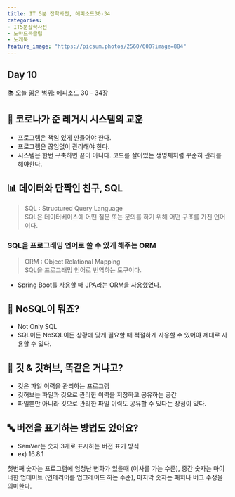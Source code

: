```yaml
---
title: IT 5분 잡학사전, 에피소드30-34
categories:
- IT5분잡학사전
- 노마드북클럽
- 노개북
feature_image: "https://picsum.photos/2560/600?image=884"
---
```

## Day 10
📚 오늘 읽은 범위: 에피소드 30 - 34장

## 🦠 코로나가 준 레거시 시스템의 교훈

- 프로그램은 책임 있게 만들어야 한다.
- 프로그램은 끊임없이 관리해야 한다.
- 시스템은 한번 구축하면 끝이 아니다. 코드를 살아있는 생명체처럼 꾸준히 관리를 해야한다.

## 📊 데이터와 단짝인 친구, SQL

> SQL : Structured Query Language <br>
> SQL은 데이터베이스에 어떤 질문 또는 문의를 하기 위해 어떤 구조를 가진 언어이다.

### SQL을 프로그래밍 언어로 쓸 수 있게 해주는 ORM

> ORM : Object Relational Mapping <br>
> SQL을 프로그래밍 언어로 번역하는 도구이다.

- Spring Boot를 사용할 때 JPA라는 ORM을 사용했었다.

## 📜 NoSQL이 뭐죠?

- Not Only SQL
- SQL이든 NoSQL이든 상황에 맞게 필요할 때 적절하게 사용할 수 있어야 제대로 사용할 수 있다.

## 🏴 깃 & 깃허브, 똑같은 거냐고?

- 깃은 파일 이력을 관리하는 프로그램
- 깃허브는 파일과 깃으로 관리한 이력을 저장하고 공유하는 공간
- 파일뿐만 아니라 깃으로 관리한 파일 이력도 공유할 수 있다는 장점이 있다.

## 🔤 버전을 표기하는 방법도 있어요?

- SemVer는 숫자 3개로 표시하는 버전 표기 방식
- ex) 16.8.1

첫번째 숫자는 프로그램에 엄청난 변화가 있을때 (이사를 가는 수준), 중간 숫자는 마이너한 업데이트 (인테리어를 업그레이드 하는 수준),
마지막 숫자는 패치나 버그 수정을 의미한다.


